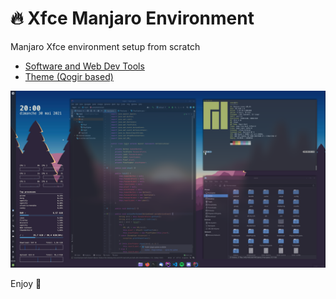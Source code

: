 # :fire: Xfce Manjaro Environment
Manjaro Xfce environment setup from scratch

- [Software and Web Dev Tools](software_and_tools.md)
- [Theme (Qogir based)](theme.md)

![Desktop Screenshot](desktop_screenshot.png)

Enjoy :tada: